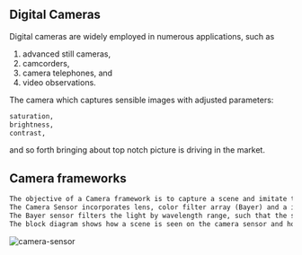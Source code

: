 ## Digital Cameras

Digital cameras are widely employed in numerous applications, such as 
1. advanced still cameras,
2. camcorders,
3. camera telephones, and 
4. video observations.

The camera which captures sensible images with adjusted parameters:

```markdown
saturation,
brightness,
contrast,
```
and so forth bringing about top notch picture is driving in the market.

## Camera frameworks

```markdown
The objective of a Camera framework is to capture a scene and imitate the caught scene in a digital format.
The Camera Sensor incorporates lens, color filter array (Bayer) and a image sensor.
The Bayer sensor filters the light by wavelength range, such that the separate filtered intensities include information about the color of light which are captured in the light bucket and then the ADC converts the electronic signals into digital signals recreating the RAW picture.
The block diagram shows how a scene is seen on the camera sensor and how it is handled to get a raw image from the image sensor.
```
![camera-sensor](/digital_camera/docs/assets/images/camera_sensor.png)
